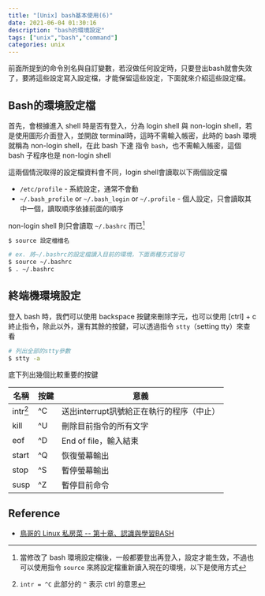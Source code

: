 ```yaml
---
title: "[Unix] bash基本使用(6)"
date: 2021-06-04 01:30:16
description: "bash的環境設定"
tags: ["unix","bash","command"]
categories: unix
---
```


前面所提到的命令別名與自訂變數，若沒做任何設定時，只要登出bash就會失效了，要將這些設定寫入設定檔，才能保留這些設定，下面就來介紹這些設定檔。

## Bash的環境設定檔

首先，會根據進入 shell 時是否有登入，分為 login shell 與 non-login shell，若是使用圖形介面登入，並開啟 terminal時，這時不需輸入帳密，此時的 bash 環境就稱為 non-login shell，在此 bash 下達 指令 `bash`，也不需輸入帳密，這個 bash 子程序也是 non-login shell

這兩個情況取得的設定檔資料會不同，login shell會讀取以下兩個設定檔

* `/etc/profile` - 系統設定，通常不會動
* `~/.bash_profile` or `~/.bash_login` or `~/.profile` - 個人設定，只會讀取其中一個，讀取順序依據前面的順序

non-login shell 則只會讀取 `~/.bashrc` 而已[^1]

[^1]: 當修改了 bash 環境設定檔後，一般都要登出再登入，設定才能生效，不過也可以使用指令 `source` 來將設定檔重新讀入現在的環境，以下是使用方式

```bash
$ source 設定檔檔名

# ex. 將~/.bashrc的設定檔讀入目前的環境，下面兩種方式皆可
$ source ~/.bashrc
$ . ~/.bashrc
```

## 終端機環境設定

登入 bash 時，我們可以使用 backspace 按鍵來刪除字元，也可以使用 [ctrl] + c 終止指令，除此以外，還有其餘的按鍵，可以透過指令 `stty`（setting tty）來查看

```bash
# 列出全部的stty參數
$ stty -a
```

底下列出幾個比較重要的按鍵

| 名稱     | 按鍵 | 意義                                      |
| -------- | ---- | ----------------------------------------- |
| intr[^2] | ^C   | 送出interrupt訊號給正在執行的程序（中止） |
| kill     | ^U   | 刪除目前指令的所有文字                    |
| eof      | ^D   | End of file，輸入結束                     |
| start    | ^Q   | 恢復螢幕輸出                              |
| stop     | ^S   | 暫停螢幕輸出                              |
| susp     | ^Z   | 暫停目前命令                              |

[^2]: `intr = ^C` 此部分的 `^` 表示 ctrl 的意思


## Reference
* [鳥哥的 Linux 私房菜 -- 第十章、認識與學習BASH](http://linux.vbird.org/linux_basic/0320bash.php)